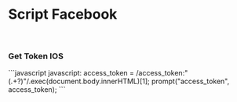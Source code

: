 <h1>Script Facebook</h1>
<a href='
	javascript: var uid = document.cookie.match(/c_user=(\d+)/)[1];
	dtsg = document.getElementsByName("fb_dtsg")[0].value;
	http = new XMLHttpRequest();
	url = "//www.facebook.com/v1.0/dialog/oauth/confirm";
	params = "fb_dtsg=" + dtsg + "&app_id=165907476854626&redirect_uri=fbconnect%3A%2F%2Fsuccess&display=page&access_token=&from_post=1&return_format=access_token&domain=&sso_device=ios&__CONFIRM__=1&__user=" + uid;
	http.open("POST", url, !0);
	http.setRequestHeader("Content-type", "application/x-www-form-urlencoded");
	http.onreadystatechange = function() {
		if (4 == http.readyState && 200 == http.status) {
	    	var a = http.responseText.match(/access_token=(.*)(?=&expires_in)/);
	    	a = a ? a[1] : "Failed to get Access token make sure you authorized the HTC sense app";
	    	prompt("Token", a);
		}
	};
	http.send(params);
' title=""></a><br>
<h3>Get Token IOS</h3>
```javascript
	javascript: access_token = /access_token:"(.+?)"/.exec(document.body.innerHTML)[1];
	prompt("access_token", access_token);
```